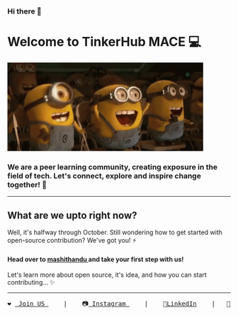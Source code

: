 ### Hi there 👋

# Welcome to TinkerHub MACE 💻
![](minions-yay.gif)

### We are a peer learning community, creating exposure in the field of tech. Let's connect, explore and inspire change together! 👯

----

## What are we upto right now?

Well, it's halfway through October. Still wondering how to get started with open-source contribution?
We've got you! ⚡
#### Head over to <a href="https://github.com/tinkerhubmace/mashithandu"> mashithandu </a> and take your first step with us!
Let's learn more about open source, it's idea, and how you can start contributing... ✨ 

---
<pre>
❤️ <a href="https://linktr.ee/tinkerhub.mace"> Join US </a>    |    📷<a href="https://www.instagram.com/tinkerhub.mace/"> Instagram </a>    |    💼<a href="https://www.linkedin.com/company/tinkerhub-mace">LinkedIn</a>    |   🐥<a href="https://twitter.com/TinkerhubMace">Twitter</a>    
</pre>



<!--
**tinkerhubmace/tinkerhubmace** is a ✨ _special_ repository because its `README.md` (this file) appears on your GitHub profile.

Here are some ideas to get you started:

- 🔭 I’m currently working on ...
- 🌱 I’m currently learning ...
- 👯 I’m looking to collaborate on ...
- 🤔 I’m looking for help with ...
- 💬 Ask me about ...
- 📫 How to reach me: ...
- 😄 Pronouns: ...
- ⚡ Fun fact: ...
-->

